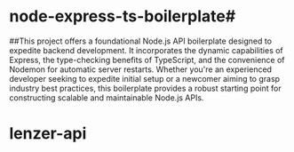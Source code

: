 # node-express-ts-boilerplate#

##This project offers a foundational Node.js API boilerplate designed to expedite backend development. It incorporates the dynamic capabilities of Express, the type-checking benefits of TypeScript, and the convenience of Nodemon for automatic server restarts. Whether you're an experienced developer seeking to expedite initial setup or a newcomer aiming to grasp industry best practices, this boilerplate provides a robust starting point for constructing scalable and maintainable Node.js APIs.
# lenzer-api
